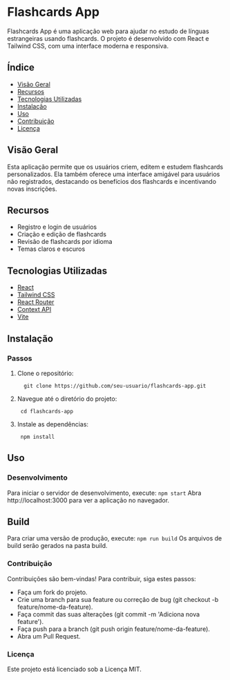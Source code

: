 # Flashcards App

Flashcards App é uma aplicação web para ajudar no estudo de línguas estrangeiras usando flashcards. O projeto é desenvolvido com React e Tailwind CSS, com uma interface moderna e responsiva.

## Índice

- [Visão Geral](#visão-geral)
- [Recursos](#recursos)
- [Tecnologias Utilizadas](#tecnologias-utilizadas)
- [Instalação](#instalação)
- [Uso](#uso)
- [Contribuição](#contribuição)
- [Licença](#licença)

## Visão Geral

Esta aplicação permite que os usuários criem, editem e estudem flashcards personalizados. Ela também oferece uma interface amigável para usuários não registrados, destacando os benefícios dos flashcards e incentivando novas inscrições.

## Recursos

- Registro e login de usuários
- Criação e edição de flashcards
- Revisão de flashcards por idioma
- Temas claros e escuros

## Tecnologias Utilizadas

- [React](https://reactjs.org/)
- [Tailwind CSS](https://tailwindcss.com/)
- [React Router](https://reactrouter.com/)
- [Context API](https://reactjs.org/docs/context.html)
- [Vite](https://vitejs.dev/)

## Instalação

### Passos

1. Clone o repositório:
   ```
     git clone https://github.com/seu-usuario/flashcards-app.git
   ```
2. Navegue até o diretório do projeto:
   ```
    cd flashcards-app
   ```
3. Instale as dependências:
   ```
    npm install
   ```
   
## Uso
### Desenvolvimento

Para iniciar o servidor de desenvolvimento, execute:
    ```
    npm start
    ```
Abra http://localhost:3000 para ver a aplicação no navegador.

## Build
Para criar uma versão de produção, execute:
    ```
    npm run build
    ```
Os arquivos de build serão gerados na pasta build.

### Contribuição

Contribuições são bem-vindas! Para contribuir, siga estes passos:

  - Faça um fork do projeto.
  - Crie uma branch para sua feature ou correção de bug (git checkout -b feature/nome-da-feature).
  - Faça commit das suas alterações (git commit -m 'Adiciona nova feature').
  - Faça push para a branch (git push origin feature/nome-da-feature).
  - Abra um Pull Request.

### Licença

Este projeto está licenciado sob a Licença MIT.
